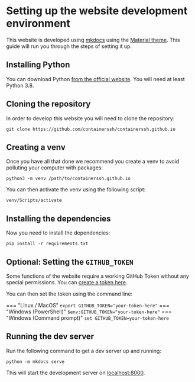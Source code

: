 <h1>Setting up the website development environment</h1>

This website is developed using [mkdocs](https://www.mkdocs.org/) using the [Material theme](https://squidfunk.github.io/mkdocs-material/). This guide will run you through the steps of setting it up.

## Installing Python

You can download Python [from the official website](https://www.python.org/downloads/). You will need at least Python 3.8.

## Cloning the repository

In order to develop this website you will need to clone the repository:

```
git clone https://github.com/containerssh/containerssh.github.io
```

## Creating a venv

Once you have all that done we recommend you create a venv to avoid polluting your computer with packages:

```
python3 -m venv /path/to/containerssh.github.io
```

You can then activate the venv using the following script:

```
venv/Scripts/activate
```

## Installing the dependencies

Now you need to install the dependencies:

```
pip install -r requirements.txt
```

## Optional: Setting the `GITHUB_TOKEN`

Some functions of the website require a working GitHub Token without any special permissions. You can [create a token here](https://github.com/settings/tokens).

You can then set the token using the command line:

=== "Linux / MacOS"
    ```
    export GITHUB_TOKEN="your-token-here"
    ```
=== "Windows (PowerShell)"
    ```
    $env:GITHUB_TOKEN="your-token-here"
    ```
=== "Windows (Command prompt)"
    ```
    set GITHUB_TOKEN=your-token-here
    ```

## Running the dev server

Run the following command to get a dev server up and running:

```
python -m mkdocs serve
```

This will start the development server on [localhost:8000](https://localhost:8000).